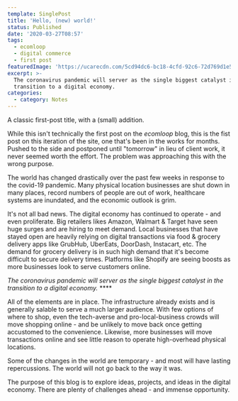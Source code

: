 ```yaml
---
template: SinglePost
title: 'Hello, (new) world!'
status: Published
date: '2020-03-27T08:57'
tags:
  - ecomloop
  - digital commerce
  - first post
featuredImage: 'https://ucarecdn.com/5cd94dc6-bc18-4cfd-92c6-72d769d1e503/'
excerpt: >-
  The coronavirus pandemic will server as the single biggest catalyst in the
  transition to a digital economy.
categories:
  - category: Notes
---
```

A classic first-post title, with a (small) addition.

While this isn't technically the first post on the _ecomloop_ blog, this is the fist post on this iteration of the site, one that's been in the works for months. Pushed to the side and postponed until "tomorrow" in lieu of client work, it never seemed worth the effort. The problem was approaching this with the wrong purpose.

The world has changed drastically over the past few weeks in response to the covid-19 pandemic. Many physical location businesses are shut down in many places, record numbers of people are out of work, healthcare systems are inundated, and the economic outlook is grim.

It's not all bad news. The digital economy has continued to operate - and even proliferate. Big retailers likes Amazon, Walmart & Target have seen huge surges and are hiring to meet demand. Local businesses that have stayed open are heavily relying on digital transactions via food & grocery delivery apps like GrubHub, UberEats, DoorDash, Instacart, etc. The demand for grocery delivery is in such high demand that it's become difficult to secure delivery times. Platforms like Shopify are seeing boosts as more businesses look to serve customers online.

_The coronavirus pandemic will server as the single biggest catalyst in the transition to a digital economy._ ****

All of the elements are in place. The infrastructure already exists and is generally salable to serve a much larger audience. With few options of where to shop, even the tech-averse and pro-local-business crowds will move shopping online - and be unlikely to move back once getting accustomed to the convenience. Likewise, more businesses will move transactions online and see little reason to operate high-overhead physical locations.

Some of the changes in the world are temporary - and most will have lasting repercussions. The world will not go back to the way it was.

The purpose of this blog is to explore ideas, projects, and ideas in the digital economy. There are plenty of challenges ahead - and immense opportunity.
